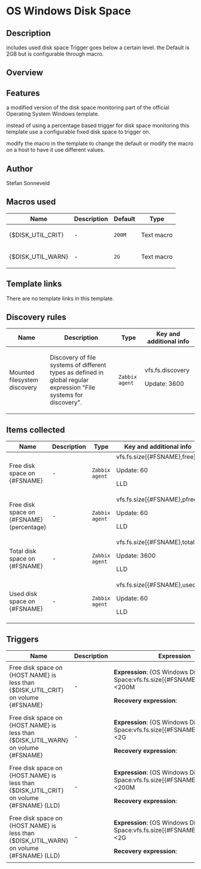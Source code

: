 # OS Windows Disk Space

## Description

includes used disk space Trigger goes below a certain level. the Default is 2GB but is configurable through macro.

## Overview

**Features**
------------


 


a modified version of the disk space monitoring part of the official Operating System Windows template.


instead of using a percentage based trigger for disk space monitoring this template use a configurable fixed disk space to trigger on.


modify the macro in the template to change the default or modify the macro on a host to have it use different values.


 


 


 



## Author

Stefan Sonneveld

## Macros used

|Name|Description|Default|Type|
|----|-----------|-------|----|
|{$DISK_UTIL_CRIT}|<p>-</p>|`200M`|Text macro|
|{$DISK_UTIL_WARN}|<p>-</p>|`2G`|Text macro|


## Template links

There are no template links in this template.

## Discovery rules

|Name|Description|Type|Key and additional info|
|----|-----------|----|----|
|Mounted filesystem discovery|<p>Discovery of file systems of different types as defined in global regular expression "File systems for discovery".</p>|`Zabbix agent`|vfs.fs.discovery<p>Update: 3600</p>|


## Items collected

|Name|Description|Type|Key and additional info|
|----|-----------|----|----|
|Free disk space on {#FSNAME}|<p>-</p>|`Zabbix agent`|vfs.fs.size[{#FSNAME},free]<p>Update: 60</p><p>LLD</p>|
|Free disk space on {#FSNAME} (percentage)|<p>-</p>|`Zabbix agent`|vfs.fs.size[{#FSNAME},pfree]<p>Update: 60</p><p>LLD</p>|
|Total disk space on {#FSNAME}|<p>-</p>|`Zabbix agent`|vfs.fs.size[{#FSNAME},total]<p>Update: 3600</p><p>LLD</p>|
|Used disk space on {#FSNAME}|<p>-</p>|`Zabbix agent`|vfs.fs.size[{#FSNAME},used]<p>Update: 60</p><p>LLD</p>|


## Triggers

|Name|Description|Expression|Priority|
|----|-----------|----------|--------|
|Free disk space on {HOST.NAME} is less than {$DISK_UTIL_CRIT} on volume {#FSNAME}|<p>-</p>|<p>**Expression**: {OS Windows Disk Space:vfs.fs.size[{#FSNAME},free].last(0)}<200M</p><p>**Recovery expression**: </p>|average|
|Free disk space on {HOST.NAME} is less than {$DISK_UTIL_WARN} on volume {#FSNAME}|<p>-</p>|<p>**Expression**: {OS Windows Disk Space:vfs.fs.size[{#FSNAME},free].last(0)}<2G</p><p>**Recovery expression**: </p>|warning|
|Free disk space on {HOST.NAME} is less than {$DISK_UTIL_CRIT} on volume {#FSNAME} (LLD)|<p>-</p>|<p>**Expression**: {OS Windows Disk Space:vfs.fs.size[{#FSNAME},free].last(0)}<200M</p><p>**Recovery expression**: </p>|average|
|Free disk space on {HOST.NAME} is less than {$DISK_UTIL_WARN} on volume {#FSNAME} (LLD)|<p>-</p>|<p>**Expression**: {OS Windows Disk Space:vfs.fs.size[{#FSNAME},free].last(0)}<2G</p><p>**Recovery expression**: </p>|warning|
